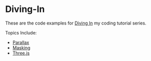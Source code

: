 # Diving-In
These are the code examples for [Diving In](https://www.youtube.com/channel/UCFbkyvvsEQn7AmQO6_G5J-A) my coding tutorial series. 
 
Topics Include:
* [Parallax](https://www.youtube.com/playlist?list=PL08jItIqOb2r4k_v0WwIjwWptv5BTsBK1)
* [Masking](https://www.youtube.com/playlist?list=PL08jItIqOb2phtTU6UUstQk26UY4Vyuao)
* [Three.js](https://www.youtube.com/playlist?list=PL08jItIqOb2qyMOhtEUoLh100KpccQiRf)